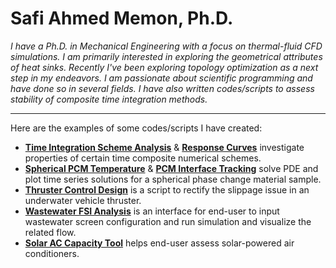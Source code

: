 # Safi Ahmed Memon, Ph.D.

*I have a Ph.D. in Mechanical Engineering with a focus on thermal-fluid CFD simulations. I am primarily interested in exploring the geometrical attributes of heat sinks. Recently I've been exploring topology optimization as a next step in my endeavors. I am passionate about scientific programming and have done so in several fields. I have also written codes/scripts to assess stability of composite time integration methods.*

---

Here are the examples of some codes/scripts I have created:

- **[Time Integration Scheme Analysis](https://github.com/safibta/Numerical-integration-dispersion-analysis)** & **[Response Curves](https://github.com/safibta/Composite-method-response-curves)** investigate properties of certain time composite numerical schemes.
- **[Spherical PCM Temperature](https://github.com/safibta/Spherical-PCM-temperature-profile)** & **[PCM Interface Tracking](https://github.com/safibta/Spherical-PCM-interface)** solve PDE and plot time series solutions for a spherical phase change material sample.
- **[Thruster Control Design](https://github.com/safibta/Underwater-vehicle-thruster-control)** is a script to rectify the slippage issue in an underwater vehicle thruster.
- **[Wastewater FSI Analysis](https://github.com/safibta/Wastewater-screen-FSI)** is an interface for end-user to input wastewater screen configuration and run simulation and visualize the related flow.
- **[Solar AC Capacity Tool](https://github.com/safibta/Solar-efficiency-data)** helps end-user assess solar-powered air conditioners.

